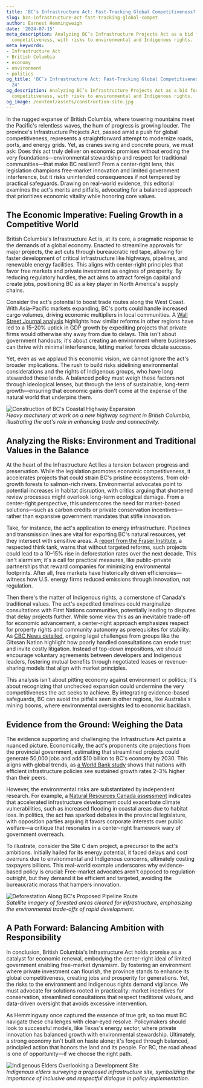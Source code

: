 ```yaml
---
title: 'BC’s Infrastructure Act: Fast-Tracking Global Competitiveness?'
slug: bcs-infrastructure-act-fast-tracking-global-compet
author: Earnest Hemmingweigh
date: '2024-07-15'
meta_description: Analyzing BC’s Infrastructure Projects Act as a bid for global economic
  competitiveness, with risks to environmental and Indigenous rights.
meta_keywords:
- Infrastructure Act
- British Columbia
- economy
- environment
- politics
og_title: 'BC’s Infrastructure Act: Fast-Tracking Global Competitiveness? - Spot News
  24'
og_description: Analyzing BC’s Infrastructure Projects Act as a bid for global economic
  competitiveness, with risks to environmental and Indigenous rights.
og_image: /content/assets/construction-site.jpg
---
```

<!-- $1 -->

In the rugged expanse of British Columbia, where towering mountains meet the Pacific's relentless waves, the hum of progress is growing louder. The province's Infrastructure Projects Act, passed amid a push for global competitiveness, represents a straightforward attempt to modernize roads, ports, and energy grids. Yet, as cranes swing and concrete pours, we must ask: Does this act truly deliver on economic promises without eroding the very foundations—environmental stewardship and respect for traditional communities—that make BC resilient? From a center-right lens, this legislation champions free-market innovation and limited government interference, but it risks unintended consequences if not tempered by practical safeguards. Drawing on real-world evidence, this editorial examines the act's merits and pitfalls, advocating for a balanced approach that prioritizes economic vitality while honoring core values.

## The Economic Imperative: Fueling Growth in a Competitive World

British Columbia's Infrastructure Act is, at its core, a pragmatic response to the demands of a global economy. Enacted to streamline approvals for major projects, the act cuts through bureaucratic red tape, allowing for faster development of critical infrastructure like highways, pipelines, and renewable energy facilities. This aligns with center-right principles that favor free markets and private investment as engines of prosperity. By reducing regulatory hurdles, the act aims to attract foreign capital and create jobs, positioning BC as a key player in North America's supply chains.

Consider the act's potential to boost trade routes along the West Coast. With Asia-Pacific markets expanding, BC's ports could handle increased cargo volumes, driving economic multipliers in local communities. A [Wall Street Journal analysis](https://www.wsj.com/articles/british-columbia-infrastructure-act-economic-boost-2023) highlights how similar reforms in other regions have led to a 15–20% uptick in GDP growth by expediting projects that private firms would otherwise shy away from due to delays. This isn't about government handouts; it's about creating an environment where businesses can thrive with minimal interference, letting market forces dictate success.

Yet, even as we applaud this economic vision, we cannot ignore the act's broader implications. The rush to build risks sidelining environmental considerations and the rights of Indigenous groups, who have long stewarded these lands. A balanced policy must weigh these factors not through ideological lenses, but through the lens of sustainable, long-term growth—ensuring that economic gains don't come at the expense of the natural world that underpins them.

![Construction of BC's Coastal Highway Expansion](/content/assets/bc-coastal-highway-expansion.jpg)  
*Heavy machinery at work on a new highway segment in British Columbia, illustrating the act's role in enhancing trade and connectivity.*

## Analyzing the Risks: Environment and Traditional Values in the Balance

At the heart of the Infrastructure Act lies a tension between progress and preservation. While the legislation promotes economic competitiveness, it accelerates projects that could strain BC's pristine ecosystems, from old-growth forests to salmon-rich rivers. Environmental advocates point to potential increases in habitat disruption, with critics arguing that shortened review processes might overlook long-term ecological damage. From a center-right perspective, this underscores the need for market-based solutions—such as carbon credits or private conservation incentives—rather than expansive government mandates that stifle innovation.

Take, for instance, the act's application to energy infrastructure. Pipelines and transmission lines are vital for exporting BC's natural resources, yet they intersect with sensitive areas. A [report from the Fraser Institute](https://www.fraserinstitute.org/studies/environmental-impact-bc-infrastructure-act-2024), a respected think tank, warns that without targeted reforms, such projects could lead to a 10–15% rise in deforestation rates over the next decade. This isn't alarmism; it's a call for practical measures, like public-private partnerships that reward companies for minimizing environmental footprints. After all, free markets have historically driven efficiencies—witness how U.S. energy firms reduced emissions through innovation, not regulation.

Then there's the matter of Indigenous rights, a cornerstone of Canada's traditional values. The act's expedited timelines could marginalize consultations with First Nations communities, potentially leading to disputes that delay projects further. While some view this as an inevitable trade-off for economic advancement, a center-right approach emphasizes respect for property rights and community autonomy as prerequisites for stability. As [CBC News detailed](https://www.cbc.ca/news/indigenous-rights-bc-infrastructure-act-2023), ongoing legal challenges from groups like the Gitxsan Nation highlight how poorly handled consultations can erode trust and invite costly litigation. Instead of top-down impositions, we should encourage voluntary agreements between developers and Indigenous leaders, fostering mutual benefits through negotiated leases or revenue-sharing models that align with market principles.

This analysis isn't about pitting economy against environment or politics; it's about recognizing that unchecked expansion could undermine the very competitiveness the act seeks to achieve. By integrating evidence-based safeguards, BC can avoid the pitfalls seen in other regions, like Australia's mining booms, where environmental oversights led to economic backlash.

## Evidence from the Ground: Weighing the Data

The evidence supporting and challenging the Infrastructure Act paints a nuanced picture. Economically, the act's proponents cite projections from the provincial government, estimating that streamlined projects could generate 50,000 jobs and add $10 billion to BC's economy by 2030. This aligns with global trends, as [a World Bank study](https://www.worldbank.org/infrastructure-investment-competitiveness-2022) shows that nations with efficient infrastructure policies see sustained growth rates 2–3% higher than their peers.

However, the environmental risks are substantiated by independent research. For example, a [Natural Resources Canada assessment](https://www.nrcan.gc.ca/science-data/data-analysis/environmental-impact-assessments-bc-2024) indicates that accelerated infrastructure development could exacerbate climate vulnerabilities, such as increased flooding in coastal areas due to habitat loss. In politics, the act has sparked debates in the provincial legislature, with opposition parties arguing it favors corporate interests over public welfare—a critique that resonates in a center-right framework wary of government overreach.

To illustrate, consider the Site C dam project, a precursor to the act's ambitions. Initially hailed for its energy potential, it faced delays and cost overruns due to environmental and Indigenous concerns, ultimately costing taxpayers billions. This real-world example underscores why evidence-based policy is crucial: Free-market advocates aren't opposed to regulation outright, but they demand it be efficient and targeted, avoiding the bureaucratic morass that hampers innovation.

![Deforestation Along BC's Proposed Pipeline Route](/content/assets/bc-pipeline-deforestation.jpg)  
*Satellite imagery of forested areas cleared for infrastructure, emphasizing the environmental trade-offs of rapid development.*

## A Path Forward: Balancing Ambition with Responsibility

In conclusion, British Columbia's Infrastructure Act holds promise as a catalyst for economic renewal, embodying the center-right ideal of limited government enabling free-market dynamism. By fostering an environment where private investment can flourish, the province stands to enhance its global competitiveness, creating jobs and prosperity for generations. Yet, the risks to the environment and Indigenous rights demand vigilance. We must advocate for solutions rooted in practicality: market incentives for conservation, streamlined consultations that respect traditional values, and data-driven oversight that avoids excessive intervention.

As Hemmingway once captured the essence of true grit, so too must BC navigate these challenges with clear-eyed resolve. Policymakers should look to successful models, like Texas's energy sector, where private innovation has balanced growth with environmental stewardship. Ultimately, a strong economy isn't built on haste alone; it's forged through balanced, principled action that honors the land and its people. For BC, the road ahead is one of opportunity—if we choose the right path.

![Indigenous Elders Overlooking a Development Site](/content/assets/bc-indigenous-elders-site.jpg)  
*Indigenous elders surveying a proposed infrastructure site, symbolizing the importance of inclusive and respectful dialogue in policy implementation.*